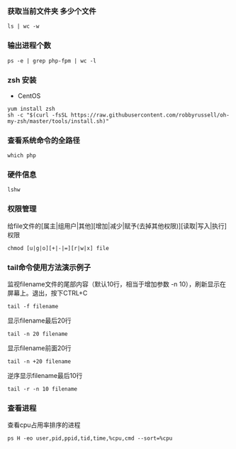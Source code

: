 ### 获取当前文件夹 多少个文件
~~~
ls | wc -w
~~~

### 输出进程个数
~~~
ps -e | grep php-fpm | wc -l
~~~

### zsh 安装
* CentOS
~~~
yum install zsh
sh -c "$(curl -fsSL https://raw.githubusercontent.com/robbyrussell/oh-my-zsh/master/tools/install.sh)"
~~~

### 查看系统命令的全路径
~~~
which php
~~~

### 硬件信息
~~~
lshw
~~~

### 权限管理
给file文件的[属主|组用户|其他][增加|减少|赋予(去掉其他权限)][读取|写入|执行]权限
~~~
chmod [u|g|o][+|-|=][r|w|x] file
~~~

### tail命令使用方法演示例子
监视filename文件的尾部内容（默认10行，相当于增加参数 -n 10），刷新显示在屏幕上。退出，按下CTRL+C
~~~
tail -f filename
~~~

显示filename最后20行
~~~
tail -n 20 filename
~~~

显示filename前面20行
~~~
tail -n +20 filename
~~~

逆序显示filename最后10行
~~~
tail -r -n 10 filename
~~~

### 查看进程
查看cpu占用率排序的进程
~~~
ps H -eo user,pid,ppid,tid,time,%cpu,cmd --sort=%cpu
~~~